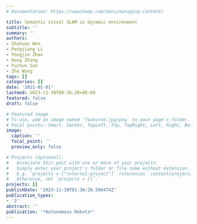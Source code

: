 ```yaml
---
# Documentation: https://wowchemy.com/docs/managing-content/

title: Semantic visual SLAM in dynamic environment
subtitle: ''
summary: ''
authors:
- Shuhuan Wen
- Pengjiang Li
- Yongjie Zhao
- Hong Zhang
- Fuchun Sun
- Zhe Wang
tags: []
categories: []
date: '2021-01-01'
lastmod: 2023-11-30T09:36:20+08:00
featured: false
draft: false

# Featured image
# To use, add an image named `featured.jpg/png` to your page's folder.
# Focal points: Smart, Center, TopLeft, Top, TopRight, Left, Right, BottomLeft, Bottom, BottomRight.
image:
  caption: ''
  focal_point: ''
  preview_only: false

# Projects (optional).
#   Associate this post with one or more of your projects.
#   Simply enter your project's folder or file name without extension.
#   E.g. `projects = ["internal-project"]` references `content/project/deep-learning/index.md`.
#   Otherwise, set `projects = []`.
projects: []
publishDate: '2023-11-30T01:36:20.506474Z'
publication_types:
- '2'
abstract: ''
publication: '*Autonomous Robots*'
---
```

